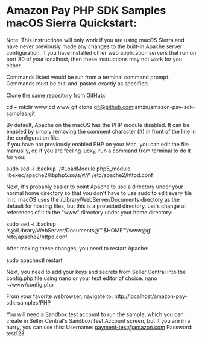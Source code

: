 # Amazon Pay PHP SDK Samples macOS Sierra Quickstart:

Note: This instructions will only work if you are using macOS Sierra and have never previously made any changes to the built-in Apache server configuration.  If you have installed other web application servers that run on port 80 of your localhost, then these instructions may not work for you either.

Commands listed would be run from a terminal command prompt.  Commands must be cut-and-pasted exactly as specified.

Clone the same repository from GitHub:

  cd ~
  mkdir www
  cd www
  git clone git@github.com:amzn/amazon-pay-sdk-samples.git

By default, Apache on the macOS has the PHP module disabled.  It can be enabled by simply removing the comment character (#) in front of the line in the configuration file.  
If you have not previously enabled PHP on your Mac, you can edit the file manually, or, if you are feeling lucky, run a command from terminal to do it for you:

  sudo sed -i .backup '/#LoadModule php5_module libexec\/apache2\/libphp5.so/s/#//' /etc/apache2/httpd.conf

Next, it's probably easier to point Apache to use a directory under your normal home directory so that you don't have to use sudo to edit every file in it.  macOS uses the /Library/WebServer/Documents directory as the default for hosting files, but this is a protected directory.  Let's change
all references of it to the "www" directory under your home directory:

  sudo sed -i .backup 's@/Library/WebServer/Documents@'"$HOME"'/www@g' /etc/apache2/httpd.conf

After making these changes, you need to restart Apache:

  sudo apachectl restart

Next, you need to add your keys and secrets from Seller Central into the config.php file using nano or your text editor of choice.
  nano ~/www/config.php

From your favorite webrowser, navigate to:
  http://localhost/amazon-pay-sdk-samples/PHP

You will need a Sandbox test account to run the sample, which you can create in Seller Central's Sandbox/Test Account screen, but if you are in a hurry, you can use this:
  Username: payment-test@amazon.com
  Password: test123
